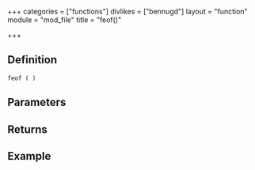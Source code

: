 +++
categories = ["functions"]
divlikes = ["bennugd"]
layout = "function"
module = "mod_file"
title = "feof()"

+++

## Definition

    feof ( )

## Parameters

## Returns

## Example
